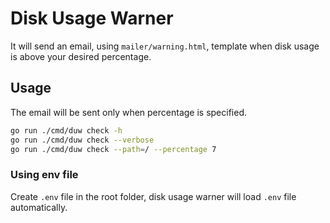 # Disk Usage Warner
It will send an email, using `mailer/warning.html`, template when disk usage is above your desired percentage.

## Usage
The email will be sent only when percentage is specified.
```bash
go run ./cmd/duw check -h
go run ./cmd/duw check --verbose
go run ./cmd/duw check --path=/ --percentage 7
```
### Using env file
Create `.env` file in the root folder, disk usage warner will load `.env` file automatically.